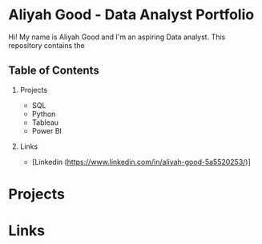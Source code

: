 # Aliyah Good - Data Analyst Portfolio

Hi! My name is Aliyah Good and I'm an aspiring Data analyst. This repository contains the 

## Table of Contents

  1. Projects
     - SQL
     - Python
     - Tableau
     - Power BI
    
  2. Links
     - [Linkedin (https://www.linkedin.com/in/aliyah-good-5a5520253/)]
  
# Projects

# Links


